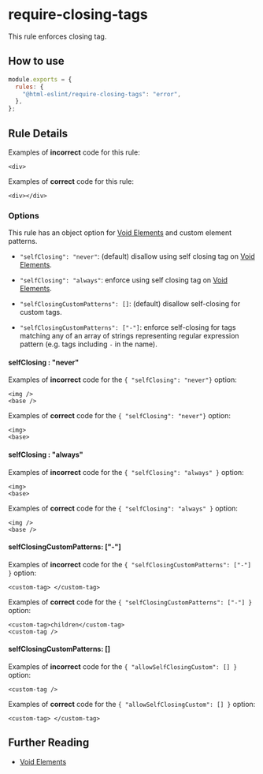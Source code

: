 # require-closing-tags

This rule enforces closing tag.

## How to use

```js,.eslintrc.js
module.exports = {
  rules: {
    "@html-eslint/require-closing-tags": "error",
  },
};
```

## Rule Details

Examples of **incorrect** code for this rule:

<!-- prettier-ignore -->
```html,incorrect
<div>
```

Examples of **correct** code for this rule:

<!-- prettier-ignore -->
```html,correct
<div></div>
```

### Options

This rule has an object option for [Void Elements](https://html.spec.whatwg.org/multipage/syntax.html#void-elements) and custom element patterns.

- `"selfClosing": "never"`: (default) disallow using self closing tag on [Void Elements](https://html.spec.whatwg.org/multipage/syntax.html#void-elements).

- `"selfClosing": "always"`: enforce using self closing tag on [Void Elements](https://html.spec.whatwg.org/multipage/syntax.html#void-elements).

- `"selfClosingCustomPatterns": []`: (default) disallow self-closing for custom tags.

- `"selfClosingCustomPatterns": ["-"]`: enforce self-closing for tags matching any of an array of strings representing regular expression pattern (e.g. tags including `-` in the name).

#### selfClosing : "never"

Examples of **incorrect** code for the `{ "selfClosing": "never"}` option:

<!-- prettier-ignore -->
```html,incorrect
<img />
<base />
```

Examples of **correct** code for the `{ "selfClosing": "never"}` option:

<!-- prettier-ignore -->
```html,correct
<img>
<base>
```

#### selfClosing : "always"

Examples of **incorrect** code for the `{ "selfClosing": "always" }` option:

<!-- prettier-ignore -->
```html,incorrect
<img>
<base>
```

Examples of **correct** code for the `{ "selfClosing": "always" }` option:

<!-- prettier-ignore -->
```html,correct
<img />
<base />
```

#### selfClosingCustomPatterns: ["-"]

Examples of **incorrect** code for the `{ "selfClosingCustomPatterns": ["-"] }` option:

<!-- prettier-ignore -->
```html,incorrect
<custom-tag> </custom-tag>
```

Examples of **correct** code for the `{ "selfClosingCustomPatterns": ["-"] }` option:

<!-- prettier-ignore -->
```html,correct
<custom-tag>children</custom-tag>
<custom-tag />
```

#### selfClosingCustomPatterns: []

Examples of **incorrect** code for the `{ "allowSelfClosingCustom": [] }` option:

<!-- prettier-ignore -->
```html,incorrect
<custom-tag />
```

Examples of **correct** code for the `{ "allowSelfClosingCustom": [] }` option:

<!-- prettier-ignore -->
```html,correct
<custom-tag> </custom-tag>
```

## Further Reading

- [Void Elements](https://html.spec.whatwg.org/multipage/syntax.html#void-elements)
